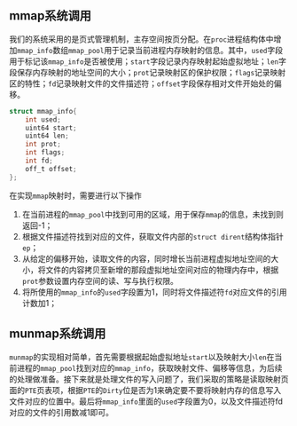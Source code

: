 ## mmap系统调用

我们的系统采用的是页式管理机制，主存空间按页分配。在`proc`进程结构体中增加`mmap_info`数组`mmap_pool`用于记录当前进程内存映射的信息。其中，`used`字段用于标记该`mmap_info`是否被使用；`start`字段记录内存映射起始虚拟地址；`len`字段保存内存映射的地址空间的大小；`prot`记录映射区的保护权限；`flags`记录映射区的特性；`fd`记录映射文件的文件描述符；`offset`字段保存相对文件开始处的偏移。

```c
struct mmap_info{
    int used;
    uint64 start;
    uint64 len;
    int prot;
    int flags;
    int fd;
    off_t offset;
};
```

在实现`mmap`映射时，需要进行以下操作

1. 在当前进程的`mmap_pool`中找到可用的区域，用于保存`mmap`的信息，未找到则返回-1；
2. 根据文件描述符找到对应的文件，获取文件内部的`struct dirent`结构体指针`ep`；
3. 从给定的偏移开始，读取文件的内容，同时增长当前进程虚拟地址空间的大小，将文件的内容拷贝至新增的那段虚拟地址空间对应的物理内存中，根据`prot`参数设置内存空间的读、写与执行权限。
4. 将所使用的`mmap_info`的`used`字段置为1，同时将文件描述符`fd`对应文件的引用计数加1；

## munmap系统调用
`munmap`的实现相对简单，首先需要根据起始虚拟地址`start`以及映射大小`len`在当前进程的`mmap_pool`找到对应的`mmap_info`，获取映射文件、偏移等信息，为后续的处理做准备。接下来就是处理文件的写入问题了，我们采取的策略是读取映射页面的`PTE`页表项，根据`PTE`的`Dirty`位是否为1来确定要不要将映射内存的信息写入文件对应的位置中。最后将`mmap_info`里面的`used`字段置为0，以及文件描述符fd对应的文件的引用数减1即可。

